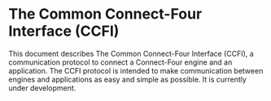 
The Common Connect-Four Interface (CCFI)
========================================

This document describes The Common Connect-Four Interface (CCFI),
a communication protocol to connect a Connect-Four engine and an application.
The CCFI protocol is intended to make communication between engines
and applications as easy and simple as possible. It is currently under development.
